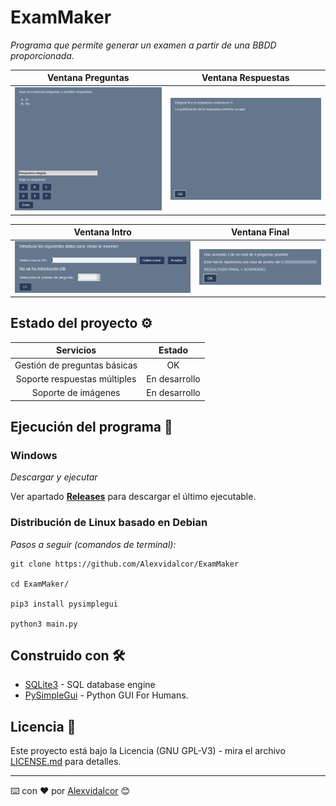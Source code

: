 # ExamMaker

_Programa que permite generar un examen a partir de una BBDD proporcionada._


Ventana Preguntas        |  Ventana Respuestas
:-------------------------:|:-------------------------:
![Question_Window](https://github.com/Alexvidalcor/ExamMaker/blob/main/Inputs/ExamMaker-Question.png?raw=true)  |  ![Answer_Window](https://github.com/Alexvidalcor/ExamMaker/blob/main/Inputs/ExamMaker-Answer.png?raw=true)

Ventana Intro        |  Ventana Final
:-------------------------:|:-------------------------:
![Intro_Window](https://github.com/Alexvidalcor/ExamMaker/blob/main/Inputs/ExamMaker-Intro.png?raw=true)  |  ![End_Window](https://github.com/Alexvidalcor/ExamMaker/blob/main/Inputs/ExamMaker-End.png?raw=true)


## Estado del proyecto ⚙️

Servicios          |  Estado
:-------------------------:|:-------------------------:
Gestión de preguntas básicas  |  OK
Soporte respuestas múltiples  |  En desarrollo
Soporte de imágenes | En desarrollo


## Ejecución del programa 🚀

### Windows 

_Descargar y ejecutar_

Ver  apartado [**Releases**](https://github.com/Alexvidalcor/ExamMaker/releases) para descargar el último ejecutable.


### Distribución de Linux basado en Debian 

_Pasos a seguir (comandos de terminal):_

```
git clone https://github.com/Alexvidalcor/ExamMaker

cd ExamMaker/

pip3 install pysimplegui

python3 main.py
```


## Construido con 🛠️

* [SQLite3](https://www.sqlite.org/index.html) - SQL database engine
* [PySimpleGui](https://pysimplegui.readthedocs.io/en/latest/) - Python GUI For Humans.


## Licencia 📄

Este proyecto está bajo la Licencia (GNU GPL-V3) - mira el archivo [LICENSE.md](LICENSE.md) para detalles.


---
⌨️ con ❤️ por [Alexvidalcor](https://github.com/Alexvidalcor) 😊
